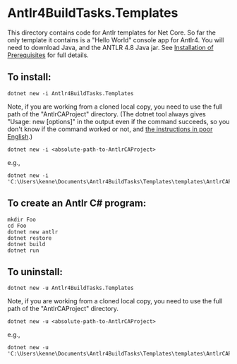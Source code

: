 # Antlr4BuildTasks.Templates

This directory contains code for Antlr templates for Net Core. So far the only template it
contains is a "Hello World" console app for Antlr4. You will need to download Java, and the ANTLR 4.8
Java jar. See [Installation of Prerequisites](https://github.com/kaby76/Antlr4BuildTasks#installation-of-prerequisites)
for full details.

## To install:

    dotnet new -i Antlr4BuildTasks.Templates

Note, if you are working from a cloned local copy,
you need to use the full path of the "AntlrCAProject" directory.
(The dotnet tool always gives "Usage: new [options]"
in the output even if the command succeeds, so you don't know if the
command worked or not,
and [the instructions in poor English](https://docs.microsoft.com/en-us/dotnet/core/tools/custom-templates#installing-a-template).)

    dotnet new -i <absolute-path-to-AntlrCAProject>

e.g.,

    dotnet new -i 'C:\Users\kenne\Documents\Antlr4BuildTasks\Templates\templates\AntlrCAProject'


## To create an Antlr C# program:

    mkdir Foo
    cd Foo
    dotnet new antlr
    dotnet restore
    dotnet build
    dotnet run

## To uninstall:

    dotnet new -u Antlr4BuildTasks.Templates

Note, if you are working from a cloned local copy,
you need to use the full path of the "AntlrCAProject" directory.

    dotnet new -u <absolute-path-to-AntlrCAProject>

e.g.,

    dotnet new -u 'C:\Users\kenne\Documents\Antlr4BuildTasks\Templates\templates\AntlrCAProject'

